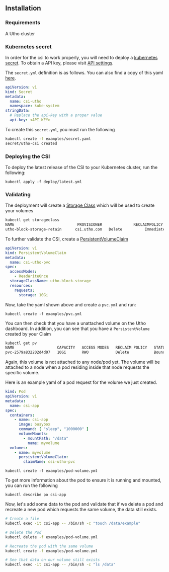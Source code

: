 ## Installation

### Requirements

A Utho cluster

### Kubernetes secret

In order for the csi to work properly, you will need to deploy a
[kubernetes secret](https://kubernetes.io/docs/concepts/configuration/secret/).
To obtain a API key, please visit
[API settings](https://console.utho.com/api).

The `secret.yml` definition is as follows. You can also find a copy of this yaml
[here](secret.yml).

```yaml
apiVersion: v1
kind: Secret
metadata:
  name: csi-utho
  namespace: kube-system
stringData:
  # Replace the api-key with a proper value
  api-key: <API_KEY>
```

To create this `secret.yml`, you must run the following

```sh
kubectl create -f examples/secret.yaml
secret/utho-csi created
```

### Deploying the CSI

To deploy the latest release of the CSI to your Kubernetes cluster, run the
following:

`kubectl apply -f deploy/latest.yml`

### Validating

The deployment will create a
[Storage Class](https://kubernetes.io/docs/concepts/storage/storage-classes/)
which will be used to create your volumes

```sh
kubectl get storageclass
NAME                            PROVISIONER              RECLAIMPOLICY   VOLUMEBINDINGMODE   ALLOWVOLUMEEXPANSION   AGE
utho-block-storage-retain      csi.utho.com   Delete          Immediate           false                  131m
```

To further validate the CSI, create a
[PersistentVolumeClaim](https://kubernetes.io/docs/concepts/storage/persistent-volumes/)

```yaml
apiVersion: v1
kind: PersistentVolumeClaim
metadata:
  name: csi-utho-pvc
spec:
  accessModes:
    - ReadWriteOnce
  storageClassName: utho-block-storage
  resources:
    requests:
      storage: 10Gi
```

Now, take the yaml shown above and create a `pvc.yml` and run:

`kubectl create -f examples/pvc.yml`

You can then check that you have a unattached volume on the Utho dashboard. In
addition, you can see that you have a `PersistentVolume` created by your Claim

```sh
kubectl get pv
NAME                   CAPACITY   ACCESS MODES   RECLAIM POLICY   STATUS   CLAIM             STORAGECLASS          REASON   AGE
pvc-2579a832202d4d07   10Gi       RWO            Delete           Bound    csi-utho-pvc   utho-block-storage            2s
```

Again, this volume is not attached to any node/pod yet. The volume will be
attached to a node when a pod residing inside that node requests the specific
volume.

Here is an example yaml of a pod request for the volume we just created.

```yaml
kind: Pod
apiVersion: v1
metadata:
  name: csi-app
spec:
  containers:
    - name: csi-app
      image: busybox
      command: [ "sleep", "1000000" ]
      volumeMounts:
        - mountPath: "/data"
          name: myvolume
  volumes:
    - name: myvolume
      persistentVolumeClaim:
        claimName: csi-utho-pvc
```

`kubectl create -f examples/pod-volume.yml`

To get more information about the pod to ensure it is running and mounted, you
can run the following

`kubectl describe po csi-app`

Now, let's add some data to the pod and validate that if we delete a pod and
recreate a new pod which requests the same volume, the data still exists.

```sh
# Create a file
kubectl exec -it csi-app -- /bin/sh -c "touch /data/example"

# Delete the Pod
kubectl delete -f examples/pod-volume.yml

# Recreate the pod with the same volume
kubectl create -f examples/pod-volume.yml

# See that data on our volume still exists
kubectl exec -it csi-app -- /bin/sh -c "ls /data"
```

